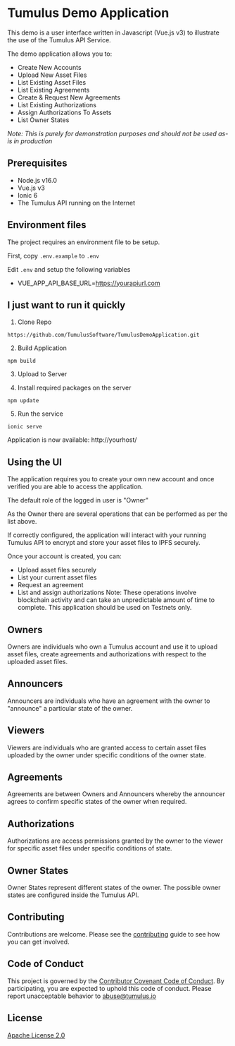 # Tumulus Demo Application

This demo is a user interface written in Javascript (Vue.js v3) to illustrate the use of the Tumulus API Service.

The demo application allows you to:
* Create New Accounts
* Upload New Asset Files
* List Existing Asset Files
* List Existing Agreements
* Create & Request New Agreements
* List Existing Authorizations
* Assign Authorizations To Assets
* List Owner States

_Note: This is purely for demonstration purposes and should not be used as-is in production_

## Prerequisites

* Node.js v16.0
* Vue.js v3
* Ionic 6
* The Tumulus API running on the Internet

## Environment files

The project requires an environment file to be setup. 

First, copy `.env.example` to `.env`

Edit `.env` and setup the following variables

* VUE_APP_API_BASE_URL=https://yourapiurl.com 

## I just want to run it quickly

1. Clone Repo

```https://github.com/TumulusSoftware/TumulusDemoApplication.git```

2. Build Application

```npm build```

3. Upload to Server

4. Install required packages on the server

```npm update```

5. Run the service

```ionic serve```

Application is now available: http://yourhost/

## Using the UI

The application requires you to create your own new account and once verified you are able to access the application.

The default role of the logged in user is "Owner"

As the Owner there are several operations that can be performed as per the list above.

If correctly configured, the application will interact with your running Tumulus API to encrypt and store your asset files to IPFS securely.

Once your account is created, you can:
* Upload asset files securely
* List your current asset files
* Request an agreement
* List and assign authorizations
Note: These operations involve blockchain activity and can take an unpredictable amount of time to complete. This application should be used on Testnets only.

## Owners

Owners are individuals who own a Tumulus account and use it to upload asset files, create agreements and authorizations with respect to the uploaded asset files.

## Announcers

Announcers are individuals who have an agreement with the owner to "announce" a particular state of the owner.

## Viewers

Viewers are individuals who are granted access to certain asset files uploaded by the owner under specific conditions of the owner state.

## Agreements

Agreements are between Owners and Announcers whereby the announcer agrees to confirm specific states of the owner when required.

## Authorizations

Authorizations are access permissions granted by the owner to the viewer for specific asset files under specific conditions of state.

## Owner States

Owner States represent different states of the owner. The possible owner states are configured inside the Tumulus API.

## Contributing

Contributions are welcome. Please see the [contributing](CONTRIBUTING.md) guide to see how you can get involved.

## Code of Conduct

This project is governed by the [Contributor Covenant Code of Conduct](CODE_OF_CONDUCT.md). By participating, you are
expected to uphold this code of conduct. Please report unacceptable behavior to [abuse@tumulus.io](mailto:abuse@tumulus.io)

## License

[Apache License 2.0](LICENSE)